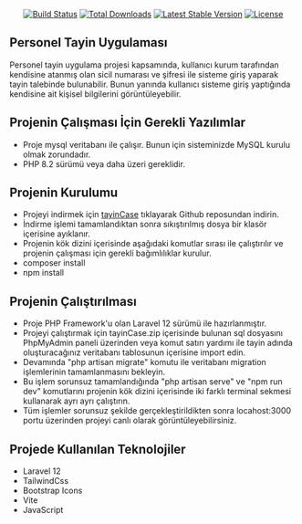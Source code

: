 <p align="center">
<a href="https://github.com/laravel/framework/actions"><img src="https://github.com/laravel/framework/workflows/tests/badge.svg" alt="Build Status"></a>
<a href="https://packagist.org/packages/laravel/framework"><img src="https://img.shields.io/packagist/dt/laravel/framework" alt="Total Downloads"></a>
<a href="https://packagist.org/packages/laravel/framework"><img src="https://img.shields.io/packagist/v/laravel/framework" alt="Latest Stable Version"></a>
<a href="https://packagist.org/packages/laravel/framework"><img src="https://img.shields.io/packagist/l/laravel/framework" alt="License"></a>
</p>

## Personel Tayin Uygulaması

Personel tayin uygulama projesi kapsamında, kullanıcı kurum tarafından kendisine atanmış olan sicil numarası ve şifresi ile sisteme giriş yaparak tayin talebinde bulunabilir. Bunun yanında kullanıcı sisteme giriş yaptığında kendisine ait kişisel bilgilerini görüntüleyebilir. 

## Projenin Çalışması İçin Gerekli Yazılımlar

- Proje mysql veritabanı ile çalışır. Bunun için sisteminizde MySQL kurulu olmak zorundadır.
- PHP 8.2 sürümü veya daha üzeri gereklidir. 

## Projenin Kurulumu

- Projeyi indirmek için [tayinCase](https://github.com/lazcansar/tayinCase) tıklayarak Github reposundan indirin.
- İndirme işlemi tamamlandıktan sonra sıkıştırılmış dosya bir klasör içerisine ayıklanır.
- Projenin kök dizini içerisinde aşağıdaki komutlar sırası ile çalıştırılır ve projenin çalışması için gerekli bağımlılıklar kurulur.
- composer install
- npm install

## Projenin Çalıştırılması

- Proje PHP Framework'u olan Laravel 12 sürümü ile hazırlanmıştır.
- Projeyi çalıştırmak için tayinCase.zip içerisinde bulunan sql dosyasını PhpMyAdmin paneli üzerinden veya komut satırı yardımı ile tayin adında oluşturacağınız veritabanı tablosunun içerisine import edin.
- Devamında "php artisan migrate" komutu ile veritabanı migration işlemlerinin tamamlanmasını bekleyin.
- Bu işlem sorunsuz tamamlandığında "php artisan serve" ve "npm run dev" komutlarını projenin kök dizini içerisinde iki farklı terminal sekmesi kullanarak ayrı ayrı çalıştırın.
- Tüm işlemler sorunsuz şekilde gerçekleştirildikten sonra locahost:3000 portu üzerinden projeyi canlı olarak görüntüleyebilirsiniz. 

## Projede Kullanılan Teknolojiler

- Laravel 12
- TailwindCss
- Bootstrap Icons
- Vite
- JavaScript


